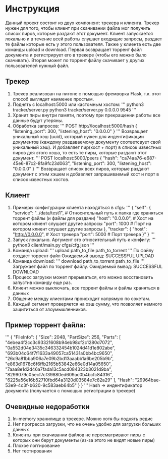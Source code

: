 # Инструкция

Данный проект состоит из двух компонент: трекера и клиента. Трекер нужен для того, чтобы клиент при скачивании файла мог получить список пиров, которые раздают этот документ. Клиент запускается локально и в течение всей работы слушает входящие запросы, раздает те файлы которые есть у этого пользователя. Также у клиента есть две команды upload и download. Первая возвращает торрент файл документа и регистрирует его в трекере (чтобы его можно было скачивать).
Вторая может по торрент файлу скачивает у других пользователей нужный файл. 

## Трекер

1. Трекер реализован на питоне с помощью фремворка Flask, т.к. этот способ выглядит наименее простым.
2. Поднять с localhost:5000 или кастомным хостом:
'''
python3 tracker/server.py
python3 tracker/server.py 0.0.0.0 9545
'''
4. Хранит пиры внутри памяти, поэтому при прекращении работы все данные будут утеряны.
5. Обработка запросов:
'''
POST http://localhost:5000/hash 
{
  "listening_port": 300,
	"listening_host": "0.0.0.0"
}
'''
Возвращает уникальный хэш (uuid), который нужен для индентификации документов (каждому раздаваемому документу соответсвует свой уникальный хэш). И добавляет пир(хост + порт) в список известных пиров для этого хэша, то есть те пиры, которые раздают этот документ. 
'''
POST localhost:5000/peers
{
  "hash": "ca74aa76-e687-45e6-87c2-8fa9fc23d063",
  "listening_port": 300,
	"listening_host": "0.0.0.0"
}
'''
Возвращает список всех пиров, которые раздают документ с этим хэшем и добавляет запрашиваемый хост и порт в список известных хостов.

## Клиент

1. Примеры конфигурации клиента находяться в cfgs:
'''
{
  "self": {
    "service": "../data/test1", # Относительный путь к папка где храняться торрент файлы (и файлы для раздачи)
    "host": "0.0.0.0", # Хост на котором клиент слушает другие запросы
    "port": 1000 # Порт на котором клиент слушает другие запросы
  },
  "tracker": {
    "host": "http://0.0.0.0", # Хост трекера
    "port": 5000 # Порт трекера
  }"
}
'''
2. Запуск локально. Аргумент это относительный путь к конфигу:
'''
python3 client/main.py cfgs/cfg.json
'''
3. Команда upload:
'''
upload path_to_file path_to_torrent
'''
По файлу создает торрент файл
Ожидаемый вывод: SUCCESSFUL UPLOAD
4. Команда download:
'''
download path_to_torrent path_to_file
'''
Загружает файл по торрент файлу.
Ожидаемый вывод: SUCCESSFUL DOWNLOAD
5. Процесс загрузки может прерываться, его можно восстановить запустив команду еще раз.
6. Клиент можно выключать, все торрент файлы и файлы храняться в данных
7. Общение между клиентами происходит напрямую по сокетам. 
8. Каждый сегмент проверяется на хэш сумму, что позволяет немного защититься от злоумышленников. 

## Пример торрент файла:
'''
{
  "FileInfo": {
    "Size": 2048,
    "PartSize": 256,
    "Parts": [
      "4ebea4f2cc3c93321608b94eb98cf2c1280d7072",
      "0a552d04e3435c346332454b1024d41d1e802abe",
      "693b04c64f7f1633a49057ca51431a0bb4bc9650",
      "26c9a81bba906a7e09b2bd13aaabb1a6be205b9b",
      "e863d1678c6f6ffb2165b53842e66e0d14a05650",
      "7aaa8e1d2d46a7fada13c5acd084323b3021d9ba",
      "8299079c05ecf7cf39880ed609ac0b4bcfc84316",
      "6225a56e16b52710fbd64a3120d03584e7c82a29"
    ],
    "Hash": "29964bae-53e9-4c3f-b620-9c583aeb64b5"
  }
}
'''
Hash -> индентификатор документа (получается с помощью регистрации в трекере)

## Очевидные недоработки
1. In-memory хранилище в трекере. Можно хотя бы поднять редис
2. Нет прогресса загрузки, что не очень удобно для загрузки больших данных
3. Клиенты при скачивании файлов не пересматривают пиры с которых они берут документы (из-за этого не видят новые пиры)
4. Плохое логгирование
5. Нет тестирования
